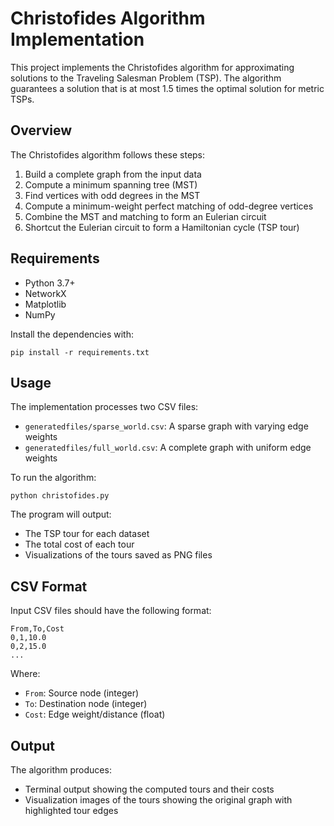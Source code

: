 # Christofides Algorithm Implementation

This project implements the Christofides algorithm for approximating solutions to the Traveling Salesman Problem (TSP). The algorithm guarantees a solution that is at most 1.5 times the optimal solution for metric TSPs.

## Overview

The Christofides algorithm follows these steps:
1. Build a complete graph from the input data
2. Compute a minimum spanning tree (MST)
3. Find vertices with odd degrees in the MST
4. Compute a minimum-weight perfect matching of odd-degree vertices
5. Combine the MST and matching to form an Eulerian circuit
6. Shortcut the Eulerian circuit to form a Hamiltonian cycle (TSP tour)

## Requirements

- Python 3.7+
- NetworkX
- Matplotlib
- NumPy

Install the dependencies with:
```
pip install -r requirements.txt
```

## Usage

The implementation processes two CSV files:
- `generatedfiles/sparse_world.csv`: A sparse graph with varying edge weights
- `generatedfiles/full_world.csv`: A complete graph with uniform edge weights

To run the algorithm:
```
python christofides.py
```

The program will output:
- The TSP tour for each dataset
- The total cost of each tour
- Visualizations of the tours saved as PNG files

## CSV Format

Input CSV files should have the following format:
```
From,To,Cost
0,1,10.0
0,2,15.0
...
```

Where:
- `From`: Source node (integer)
- `To`: Destination node (integer)
- `Cost`: Edge weight/distance (float)

## Output

The algorithm produces:
- Terminal output showing the computed tours and their costs
- Visualization images of the tours showing the original graph with highlighted tour edges 